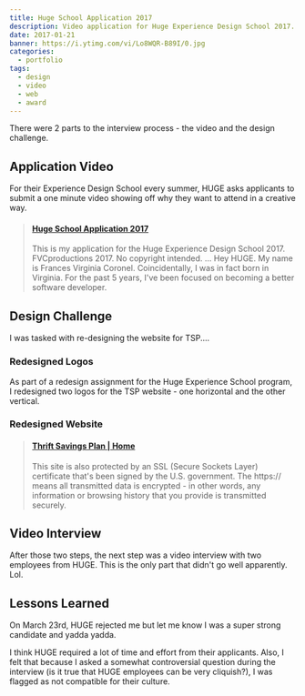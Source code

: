 ```yaml
---
title: Huge School Application 2017
description: Video application for Huge Experience Design School 2017.
date: 2017-01-21
banner: https://i.ytimg.com/vi/Lo8WQR-B89I/0.jpg
categories:
  - portfolio
tags:
  - design
  - video
  - web
  - award
---
```


There were 2 parts to the interview process - the video and the design challenge.

## Application Video

For their Experience Design School every summer, HUGE asks applicants to submit a one minute video showing off why they want to attend in a creative way.

<blockquote class="embedly-card"><h4><a href="https://www.youtube.com/watch?v=Lo8WQR-B89I">Huge School Application 2017</a></h4><p>This is my application for the Huge Experience Design School 2017. FVCproductions 2017. No copyright intended. ... Hey HUGE. My name is Frances Virginia Coronel. Coincidentally, I was in fact born in Virginia. For the past 5 years, I've been focused on becoming a better software developer.</p></blockquote>
<script async src="//cdn.embedly.com/widgets/platform.js" charset="UTF-8"></script>

## Design Challenge

I was tasked with re-designing the website for TSP....

### Redesigned Logos

As part of a redesign assignment for the Huge Experience School program, I redesigned two logos for the TSP website - one horizontal and the other vertical.

### Redesigned Website

<blockquote class="embedly-card"><h4><a href="http://fvcproductions.github.io/tsp-gov/">Thrift Savings Plan | Home</a></h4><p>This site is also protected by an SSL (Secure Sockets Layer) certificate that's been signed by the U.S. government. The https:// means all transmitted data is encrypted - in other words, any information or browsing history that you provide is transmitted securely.</p></blockquote>

## Video Interview

After those two steps, the next step was a video interview with two employees from HUGE. This is the only part that didn't go well apparently. Lol.

## Lessons Learned

On March 23rd, HUGE rejected me but let me know I was a super strong candidate and yadda yadda.

I think HUGE required a lot of time and effort from their applicants. Also, I felt that because I asked a somewhat controversial question during the interview (is it true that HUGE employees can be very cliquish?), I was flagged as not compatible for their culture.
